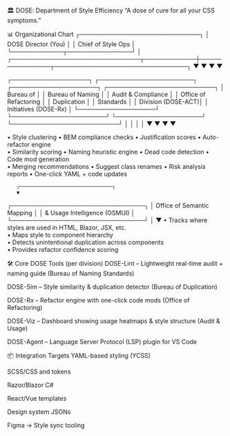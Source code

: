 🏛️ DOSE: Department of Style Efficiency
“A dose of cure for all your CSS symptoms.”

📊 Organizational Chart
                                      ┌────────────────────────────┐
                                      │     DOSE Director (You)     │
                                      │     Chief of Style Ops      │
                                      └────────────┬───────────────┘
                                                   │
       ┌──────────────────────────────┬────────────┼───────────────┬───────────────────────────────┐
       ▼                              ▼                            ▼                               ▼

┌──────────────────┐       ┌──────────────────────┐       ┌────────────────────┐       ┌─────────────────────────┐
│ Bureau of        │       │ Bureau of Naming     │       │ Audit & Compliance │       │ Office of Refactoring  │
│ Duplication       │       │ Standards            │       │ Division (DOSE-ACT)│       │ Initiatives (DOSE-Rx)   │
└──────────────────┘       └──────────────────────┘       └────────────────────┘       └─────────────────────────┘
        │                          │                            │                              │
        ▼                          ▼                            ▼                              ▼

• Style clustering        • BEM compliance checks      • Justification scores         • Auto-refactor engine  
• Similarity scoring      • Naming heuristic engine     • Dead code detection          • Code mod generation  
• Merging recommendations • Suggest class renames       • Risk analysis reports        • One-click YAML + code updates


       ┌──────────────────────────────┐
       ▼
┌───────────────────────────────┐
│ Office of Semantic Mapping    │
│ & Usage Intelligence (OSMUI)  │
└───────────────────────────────┘
        │
        ▼
• Tracks where styles are used in HTML, Blazor, JSX, etc.  
• Maps style to component hierarchy  
• Detects unintentional duplication across components  
• Provides refactor confidence scoring


🛠️ Core DOSE Tools (per division)
DOSE-Lint – Lightweight real-time audit + naming guide (Bureau of Naming Standards)

DOSE-Sim – Style similarity & duplication detector (Bureau of Duplication)

DOSE-Rx – Refactor engine with one-click code mods (Office of Refactoring)

DOSE-Viz – Dashboard showing usage heatmaps & style structure (Audit & Usage)

DOSE-Agent – Language Server Protocol (LSP) plugin for VS Code

📦 Integration Targets
YAML-based styling (YCSS)

SCSS/CSS and tokens

Razor/Blazor C#

React/Vue templates

Design system JSONs

Figma → Style sync tooling
